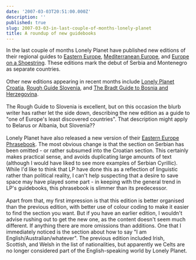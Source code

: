 ```yaml
---
date: '2007-03-03T20:51:00.000Z'
description: ''
published: true
slug: 2007-03-03-in-last-couple-of-months-lonely-planet
title: A roundup of new guidebooks
---
```


In the last couple of months Lonely Planet have published new editions of their regional guides to <a href="http://www.amazon.co.uk/exec/obidos/redirect?link_code=as2&amp;path=ASIN/1741044766/ref=nosim/&amp;tag=balkanology-21&amp;camp=1634&amp;creative=6738" title="More about this book at Amazon (UK)">Eastern Europe</a>, <a href="http://www.amazon.co.uk/exec/obidos/redirect?link_code=as2&amp;path=ASIN/1741045932/ref=nosim/&amp;tag=balkanology-21&amp;camp=1634&amp;creative=6738" title="More about this book at Amazon (UK)">Mediterranean Europe</a>, and <a href="http://www.amazon.co.uk/exec/obidos/redirect?link_code=as2&amp;path=ASIN/1741045916/ref=nosim/&amp;tag=balkanology-21&amp;camp=1634&amp;creative=6738" title="More about this book at Amazon (UK)">Europe on a Shoestring</a>. These editions mark the debut of Serbia and Montenegro as separate countries.<br /><br />Other new editions appearing in recent months include <a href="http://www.amazon.co.uk/exec/obidos/redirect?link_code=as2&amp;path=ASIN/1741044758/ref=nosim/&amp;tag=balkanology-21&amp;&lt;br /&gt;camp=1634&amp;creative=6738" title="More about this book at Amazon (UK)">Lonely Planet Croatia</a>, <a href="http://www.amazon.co.uk/exec/obidos/redirect?link_code=as2&amp;path=ASIN/1843537257/ref=nosim/&amp;tag=balkanology-21&amp;&lt;br /&gt;camp=1634&amp;creative=6738" title="More about this book at Amazon (UK)">Rough Guide Slovenia</a>, and <a href="http://www.amazon.co.uk/exec/obidos/redirect?link_code=as2&amp;path=ASIN/1841621617/ref=nosim/&amp;tag=balkanology-21&amp;&lt;br /&gt;camp=1634&amp;creative=6738" title="More about this book at Amazon (UK)">The Bradt Guide to Bosnia and Herzegovina</a>.<br /><br />The Rough Guide to Slovenia is excellent, but on this occasion the blurb writer has rather let the side down, describing the new edition as a guide to "one of Europe's least discovered countries". That description might apply to Belarus or Albania, but Slovenia??<br /><br />Lonely Planet have also released a new version of their <a href="http://www.amazon.co.uk/exec/obidos/redirect?link_code=as2&amp;path=ASIN/1741040566/ref=nosim/&amp;tag=balkanology-21&amp;&lt;br /&gt;camp=1634&amp;creative=6738" title="More about this book at Amazon (UK)">Eastern Europe Phrasebook</a>. The most obvious change is that the section on Serbian has been omitted - or rather subsumed into the Croatian section. This certainly makes practical sense, and avoids duplicating large amounts of text (although I would have liked to see more examples of Serbian Cyrillic). While I'd like to think that LP have done this as a reflection of linguistic rather than political reality, I can't help suspecting that a desire to save space may have played some part - in keeping with the general trend in LP's guidebooks, this phrasebook is slimmer than its predecessor.<br /><br />Apart from that, my first impression is that this edition is better organised than the previous edition, with better use of colour coding to make it easier to find the section you want. But if you have an earlier edition, I wouldn't advise rushing out to get the new one, as the content doesn't seem much different. If anything there are more omissions than additions. One that I immediately noticed is the section about how to say "I am English/Australian/whatever". The previous edition included Irish, <br />Scottish, and Welsh in the list of nationalities, but apparently we Celts are no longer considered part of the English-speaking world by Lonely Planet.